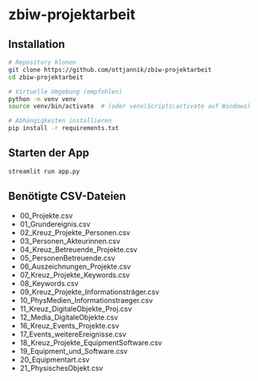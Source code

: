 # zbiw-projektarbeit

## Installation
```bash
# Repository klonen
git clone https://github.com/ottjannik/zbiw-projektarbeit
cd zbiw-projektarbeit

# Virtuelle Umgebung (empfohlen)
python -m venv venv
source venv/bin/activate  # (oder venv\Scripts\activate auf Windows)

# Abhängigkeiten installieren
pip install -r requirements.txt
```

## Starten der App
```bash
streamlit run app.py
```

## Benötigte CSV-Dateien
- 00_Projekte.csv
- 01_Grundereignis.csv
- 02_Kreuz_Projekte_Personen.csv
- 03_Personen_Akteurinnen.csv
- 04_Kreuz_Betreuende_Projekte.csv
- 05_PersonenBetreuende.csv
- 06_Auszeichnungen_Projekte.csv
- 07_Kreuz_Projekte_Keywords.csv
- 08_Keywords.csv
- 09_Kreuz_Projekte_Informationsträger.csv
- 10_PhysMedien_Informationstraeger.csv
- 11_Kreuz_DigitaleObjekte_Proj.csv
- 12_Media_DigitaleObjekte.csv
- 16_Kreuz_Events_Projekte.csv
- 17_Events_weitereEreignisse.csv
- 18_Kreuz_Projekte_EquipmentSoftware.csv
- 19_Equipment_und_Software.csv
- 20_Equipmentart.csv
- 21_PhysischesObjekt.csv
